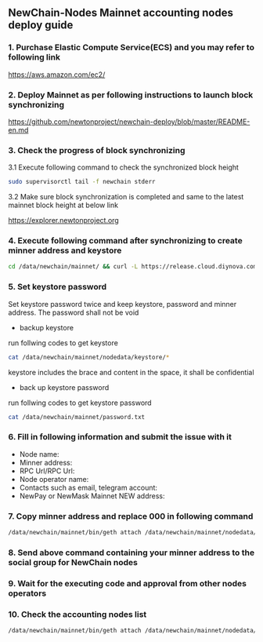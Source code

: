 ## NewChain-Nodes Mainnet accounting nodes deploy guide

### 1. Purchase Elastic Compute Service(ECS) and you may refer to following link

https://aws.amazon.com/ec2/

### 2. Deploy Mainnet as per following instructions to launch block synchronizing

https://github.com/newtonproject/newchain-deploy/blob/master/README-en.md

### 3. Check the progress of block synchronizing

3.1 Execute following command to check the synchronized block height

```bash
sudo supervisorctl tail -f newchain stderr
```

3.2 Make sure block synchronization is completed and same to the latest mainnet block height at below link

https://explorer.newtonproject.org

### 4. Execute following command after synchronizing to create minner address and keystore

```bash
cd /data/newchain/mainnet/ && curl -L https://release.cloud.diynova.com/newton/newchain-deploy/mainnet/newchain-mine.sh -o newchain-mine.sh && chmod +x newchain-mine.sh && ./newchain-mine.sh
```

### 5. Set keystore password

Set keystore password twice and keep keystore, password and minner address. The password shall not be void

- backup keystore

run follwing codes to get keystore

```bash
cat /data/newchain/mainnet/nodedata/keystore/*
```

keystore includes the brace and content in the space, it shall be confidential

- back up keystore password

run follwing codes to get keystore password

```bash
cat /data/newchain/mainnet/password.txt
```
### 6. Fill in following information and submit the issue with it

* Node name:
* Minner address:
* RPC Url/RPC Url:
* Node operator name:
* Contacts such as email, telegram account:
* NewPay or NewMask Mainnet NEW address:

### 7. Copy minner address and replace 000 in following command

```bash
/data/newchain/mainnet/bin/geth attach /data/newchain/mainnet/nodedata/geth.ipc --exec 'clique.propose("000", true)'
```

### 8. Send above command containing your minner address to the social group for NewChain nodes

### 9. Wait for the executing code and approval from other nodes operators

### 10. Check the accounting nodes list

```bash
/data/newchain/mainnet/bin/geth attach /data/newchain/mainnet/nodedata/geth.ipc --exec 'clique.getSigners()'
```
